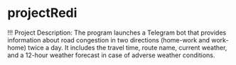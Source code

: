 # projectRedi
!!! Project Description: The program launches a Telegram bot that provides information about road congestion in two directions (home-work and work-home) twice a day. It includes the travel time, route name, current weather, and a 12-hour weather forecast in case of adverse weather conditions.
